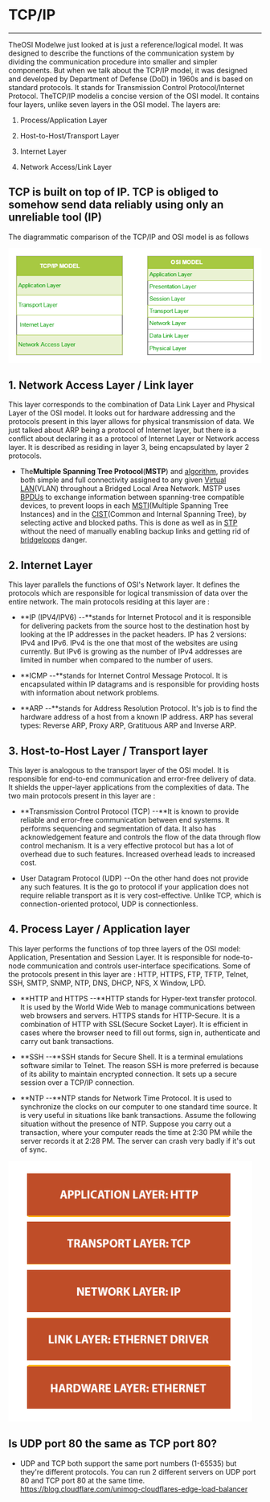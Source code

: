 # TCP/IP

---

TheOSI Modelwe just looked at is just a reference/logical model. It was designed to describe the functions of the communication system by dividing the communication procedure into smaller and simpler components. But when we talk about the TCP/IP model, it was designed and developed by Department of Defense (DoD) in 1960s and is based on standard protocols. It stands for Transmission Control Protocol/Internet Protocol. TheTCP/IP modelis a concise version of the OSI model. It contains four layers, unlike seven layers in the OSI model. The layers are:

1. Process/Application Layer

2. Host-to-Host/Transport Layer

3. Internet Layer

4. Network Access/Link Layer

## TCP is built on top of IP. TCP is obliged to somehow send data reliably using only an unreliable tool (IP)

The diagrammatic comparison of the TCP/IP and OSI model is as follows

![image](media/TCP-IP-image1.png)

## 1. Network Access Layer / Link layer

This layer corresponds to the combination of Data Link Layer and Physical Layer of the OSI model. It looks out for hardware addressing and the protocols present in this layer allows for physical transmission of data.
We just talked about ARP being a protocol of Internet layer, but there is a conflict about declaring it as a protocol of Internet Layer or Network access layer. It is described as residing in layer 3, being encapsulated by layer 2 protocols.

- The**Multiple Spanning Tree Protocol**(**MSTP**) and [algorithm](https://en.wikipedia.org/wiki/Algorithm), provides both simple and full connectivity assigned to any given [Virtual LAN](https://en.wikipedia.org/wiki/Virtual_LAN)(VLAN) throughout a Bridged Local Area Network. MSTP uses [BPDUs](https://en.wikipedia.org/wiki/Bridge_Protocol_Data_Unit) to exchange information between spanning-tree compatible devices, to prevent loops in each [MSTI](https://en.wikipedia.org/wiki/Multiple_Spanning_Tree_Protocol#Multiple_Spanning_Tree_Instances_(MSTI))(Multiple Spanning Tree Instances) and in the [CIST](https://en.wikipedia.org/wiki/Multiple_Spanning_Tree_Protocol#Common_and_Internal_Spanning_Tree(CST/CIST))(Common and Internal Spanning Tree), by selecting active and blocked paths. This is done as well as in [STP](https://en.wikipedia.org/wiki/Spanning_Tree_Protocol) without the need of manually enabling backup links and getting rid of [bridge](https://en.wikipedia.org/wiki/Bridging_(networking))[loops](https://en.wikipedia.org/wiki/Switching_loop) danger.

## 2. Internet Layer

This layer parallels the functions of OSI's Network layer. It defines the protocols which are responsible for logical transmission of data over the entire network. The main protocols residing at this layer are :

- **IP (IPV4/IPV6) --**stands for Internet Protocol and it is responsible for delivering packets from the source host to the destination host by looking at the IP addresses in the packet headers. IP has 2 versions:
    IPv4 and IPv6. IPv4 is the one that most of the websites are using currently. But IPv6 is growing as the number of IPv4 addresses are limited in number when compared to the number of users.

- **ICMP --**stands for Internet Control Message Protocol. It is encapsulated within IP datagrams and is responsible for providing hosts with information about network problems.

- **ARP --**stands for Address Resolution Protocol. It's job is to find the hardware address of a host from a known IP address. ARP has several types: Reverse ARP, Proxy ARP, Gratituous ARP and Inverse ARP.

## 3. Host-to-Host Layer / Transport layer

This layer is analogous to the transport layer of the OSI model. It is responsible for end-to-end communication and error-free delivery of data. It shields the upper-layer applications from the complexities of data. The two main protocols present in this layer are :

- **Transmission Control Protocol (TCP) --**It is known to provide reliable and error-free communication between end systems. It performs sequencing and segmentation of data. It also has acknowledgement feature and controls the flow of the data through flow control mechanism. It is a very effective protocol but has a lot of overhead due to such features. Increased overhead leads to increased cost.

- User Datagram Protocol (UDP) --On the other hand does not provide any such features. It is the go to protocol if your application does not require reliable transport as it is very cost-effective. Unlike TCP, which is connection-oriented protocol, UDP is connectionless.

## 4. Process Layer / Application layer

This layer performs the functions of top three layers of the OSI model: Application, Presentation and Session Layer. It is responsible for node-to-node communication and controls user-interface specifications. Some of the protocols present in this layer are : HTTP, HTTPS, FTP, TFTP, Telnet, SSH, SMTP, SNMP, NTP, DNS, DHCP, NFS, X Window, LPD.

- **HTTP and HTTPS --**HTTP stands for Hyper-text transfer protocol. It is used by the World Wide Web to manage communications between web browsers and servers. HTTPS stands for HTTP-Secure. It is a combination of HTTP with SSL(Secure Socket Layer). It is efficient in cases where the browser need to fill out forms, sign in, authenticate and carry out bank transactions.

- **SSH --**SSH stands for Secure Shell. It is a terminal emulations software similar to Telnet. The reason SSH is more preferred is because of its ability to maintain encrypted connection. It sets up a secure session over a TCP/IP connection.

- **NTP --**NTP stands for Network Time Protocol. It is used to synchronize the clocks on our computer to one standard time source. It is very useful in situations like bank transactions. Assume the following situation without the presence of NTP. Suppose you carry out a transaction, where your computer reads the time at 2:30 PM while the server records it at 2:28 PM. The server can crash very badly if it's out of sync.

![image](media/TCP-IP-image2.png)

## Is UDP port 80 the same as TCP port 80?

- UDP and TCP both support the same port numbers (1-65535) but they're different protocols. You can run 2 different servers on UDP port 80 and TCP port 80 at the same time.
<https://blog.cloudflare.com/unimog-cloudflares-edge-load-balancer>
